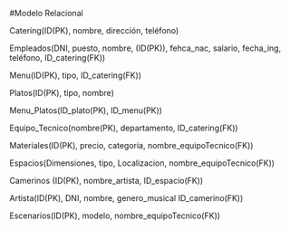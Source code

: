 #Modelo Relacional


Catering(ID(PK), nombre, dirección, teléfono)

Empleados(DNI, puesto, nombre, (ID(PK)), fehca_nac, salario, fecha_ing, teléfono, ID_catering(FK))

Menu(ID(PK), tipo, ID_catering(FK))

Platos(ID(PK), tipo, nombre)

Menu_Platos(ID_plato(PK), ID_menu(PK))

Equipo_Tecnico(nombre(PK), departamento, ID_catering(FK))

Materiales(ID(PK), precio, categoria, nombre_equipoTecnico(FK))

Espacios(Dimensiones, tipo, Localizacion, nombre_equipoTecnico(FK))

Camerinos (ID(PK), nombre_artista, ID_espacio(FK))

Artista(ID(PK), DNI, nombre, genero_musical ID_camerino(FK))

Escenarios(ID(PK), modelo, nombre_equipoTecnico(FK))

